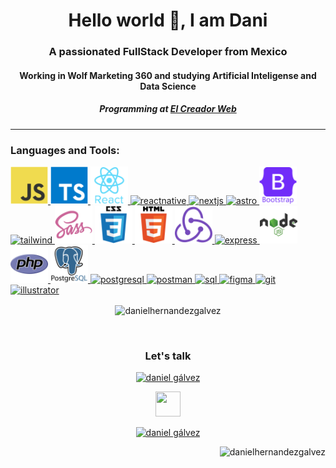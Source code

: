 <h1 align="center">Hello world 👋, I am Dani </h1>
<h3 align="center">A passionated FullStack Developer from Mexico</h3>
<h4 align="center">Working in <b>Wolf Marketing 360</b> and studying Artificial Inteligense and Data Science</h4>
<h5 align="center">Programming at <a href="https://elcreadorweb.com" target="_blank">El Creador Web</a></h5>


<hr />

<h3 align="left">Languages and Tools:</h3>
<p align="left">
   <a href="https://developer.mozilla.org/en-US/docs/Web/JavaScript"
    target="_blank"
    rel="noreferrer"
>    
    <img    src="https://raw.githubusercontent.com/devicons/devicon/master/icons/javascript/javascript-original.svg"
      alt="javascript"
      width="60"
      height="60"
    />   
  </a>
  <a href="https://www.typescriptlang.org/" target="_blank" rel="noreferrer">
    <img     src="https://raw.githubusercontent.com/devicons/devicon/master/icons/typescript/typescript-original.svg"
      alt="typescript"
      width="60"
      height="60"
    />
  </a>
   <a href="https://reactjs.org/" target="_blank" rel="noreferrer">
    <img
      src="https://raw.githubusercontent.com/devicons/devicon/master/icons/react/react-original-wordmark.svg"
      alt="react"
      width="60"
      height="60"
    />
  </a>
  <a href="https://reactnative.dev/" target="_blank" rel="noreferrer">
    <img
      src="https://daniel-galvez-website.netlify.app/img/native.png"
      alt="reactnative"
      width="60"
      height="60"
    />
  </a>
  <a href="https://nextjs.org/" target="_blank" rel="noreferrer">
    <img
      src="https://daniel-galvez-website.netlify.app/img/next.png"
      alt="nextjs"
      width="60"
      height="60"
    />
  </a>
    <a href="" target="_blank" rel="noreferrer">
    <img
      src="https://astro.build/assets/press/astro-icon-light-gradient.svg"
      alt="astro"
      width="60"
      height="60"
    />
  </a>
  <a href="https://getbootstrap.com" target="_blank" rel="noreferrer">
    <img
      src="https://raw.githubusercontent.com/devicons/devicon/master/icons/bootstrap/bootstrap-plain-wordmark.svg"
      alt="bootstrap"
      width="60"
      height="60"
    />
  </a>
    <a href="https://tailwindcss.com/" target="_blank" rel="noreferrer">
    <img
      src="https://www.vectorlogo.zone/logos/tailwindcss/tailwindcss-icon.svg"
      alt="tailwind"
      width="60"
      height="60"
    />
  </a>
    <a href="https://sass-lang.com" target="_blank" rel="noreferrer">
    <img
      src="https://raw.githubusercontent.com/devicons/devicon/master/icons/sass/sass-original.svg"
      alt="sass"
      width="60"
      height="60"
    />
  </a>


  <a href="https://www.w3schools.com/css/" target="_blank" rel="noreferrer">
    <img
      src="https://raw.githubusercontent.com/devicons/devicon/master/icons/css3/css3-original-wordmark.svg"
      alt="css3"
      width="60"
      height="60"
    />
  </a>

  <a href="https://www.w3.org/html/" target="_blank" rel="noreferrer">
    <img
      src="https://raw.githubusercontent.com/devicons/devicon/master/icons/html5/html5-original-wordmark.svg"
      alt="html5"
      width="60"
      height="60"
    />
  </a>
  
  <a href="https://redux.js.org" target="_blank" rel="noreferrer">
    <img
      src="https://raw.githubusercontent.com/devicons/devicon/master/icons/redux/redux-original.svg"
      alt="redux"
      width="60"
      height="60"
    />
  </a>

  <a href="https://expressjs.com" target="_blank" rel="noreferrer">
    <img
      src="https://daniel-galvez-website.netlify.app/img/expressjs_logo.png"
      alt="express"
      width="60"
      height="60"
    />
  </a>
  <a href="https://nodejs.org" target="_blank" rel="noreferrer">
    <img
      src="https://raw.githubusercontent.com/devicons/devicon/master/icons/nodejs/nodejs-original-wordmark.svg"
      alt="nodejs"
      width="60"
      height="60"
    />
  </a>
  <a href="https://www.php.net" target="_blank" rel="noreferrer">
    <img
      src="https://raw.githubusercontent.com/devicons/devicon/master/icons/php/php-original.svg"
      alt="php"
      width="60"
      height="60"
    />
  </a>
  <a href="https://www.postgresql.org" target="_blank" rel="noreferrer">
    <img
      src="https://raw.githubusercontent.com/devicons/devicon/master/icons/postgresql/postgresql-original-wordmark.svg"
      alt="postgresql"
      width="60"
      height="60"
    />
  </a>
  <a href="" target="_blank" rel="noreferrer">
    <img
      src="https://brandslogos.com/wp-content/uploads/images/large/mysql-logo-1.png"
      alt="postgresql"
      width="60"
      height="60"
    />
  </a>
  <a href="https://postman.com" target="_blank" rel="noreferrer">
    <img
      src="https://www.vectorlogo.zone/logos/getpostman/getpostman-icon.svg"
      alt="postman"
      width="60"
      height="60"
    />
  </a>
  <a href="" target="_blank" rel="noreferrer">
    <img
      src="https://daniel-galvez-website.netlify.app/img/sql.png"
      alt="sql"
      width="60"
      height="60"
    />
  </a>
    <a href="https://www.figma.com/" target="_blank" rel="noreferrer">
    <img
      src="https://www.vectorlogo.zone/logos/figma/figma-icon.svg"
      alt="figma"
      width="60"
      height="60"
    />
  </a>
  <a href="https://git-scm.com/" target="_blank" rel="noreferrer">
    <img
      src="https://www.vectorlogo.zone/logos/git-scm/git-scm-icon.svg"
      alt="git"
      width="60"
      height="60"
    />
  </a>
    <a
    href="https://www.adobe.com/in/products/illustrator.html"
    target="_blank"
    rel="noreferrer">
    <img
      src="https://www.vectorlogo.zone/logos/adobe_illustrator/adobe_illustrator-icon.svg"
      alt="illustrator"
      width="60"
      height="60"
    />
  </a>

</p>

<!-- 
<hr>
[![Top Langs](https://github-readme-stats.vercel.app/api/top-langs/?username=DanielHernandezGalvez&layout)](https://github.com/anuraghazra/github-readme-stats)
-->

<p align="center">
  <img
    align="center"
    src="https://github-readme-stats.vercel.app/api/top-langs?username=danielhernandezgalvez&show_icons=true&title_color=e3b023&text_color=e6e6e6&bg_color=1a1a1a&locale=en&layout=compact"
    alt="danielhernandezgalvez"
  />
</p>

<br />



<h3 align="center">Let's talk</h3>
<p align="center">
  <a
    href="https://www.linkedin.com/in/-daniel-galvez-dev"
    target="_blank"
    ><img
      src="https://cdn-icons-png.flaticon.com/128/145/145807.png"
      alt="daniel gálvez"
      height="40"
      width="40"
  /></a>
</p>
<p align="center">
  <a href="https://daniel-galvez.elcreadorweb.com/" target="_blank"
    ><img
      src="https://cdn-icons-png.flaticon.com/128/3003/3003511.png"
      height="40"
      width="40"
  /></a>
</p>
<p align="center">
  <a href="mailto:hernandezgalvezalejandro@gmail.com" target="_blank"
    ><img
      src="https://cdn-icons-png.flaticon.com/128/732/732200.png"
      alt="daniel gálvez"
      height="40"
      width="40"
  /></a>
</p>

 <p align="right">
  <img
    src="https://komarev.com/ghpvc/?username=danielhernandezgalvez&label=Profile%20views&color=e3b041&style=flat"
    alt="danielhernandezgalvez"
  />
</p> 
